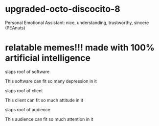 # upgraded-octo-discocito-8
Personal Emotional Assistant: nice, understanding, trustworthy, sincere (PEAnuts)

# relatable memes!!! made with 100% artificial intelligence 

slaps roof of software

This software can fit so many depression in it

slaps roof of client

This client can fit so much attitude in it

slaps roof of audience

This audience can fit so much attention in it
